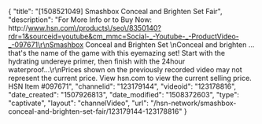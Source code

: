 {
    "title": "[1508521049] Smashbox Conceal and Brighten Set  Fair",
    "description": "For More Info or to Buy Now: http:\/\/www.hsn.com\/products\/seo\/8350140?rdr=1&sourceid=youtube&cm_mmc=Social-_-Youtube-_-ProductVideo-_-097671\r\nSmashbox Conceal and Brighten Set \nConceal and brighten ... that's the name of the game with this eyemazing set! Start with the hydrating undereye primer, then finish with the 24hour waterproof...\r\nPrices shown on the previously recorded video may not represent the current price.  View hsn.com to view the current selling price. HSN Item #097671",
    "channelid": "123179144",
    "videoid": "123178816",
    "date_created": "1507926813",
    "date_modified": "1508372603",
    "type": "captivate",
    "layout": "channelVideo",
    "url": "\/hsn-network\/smashbox-conceal-and-brighten-set-fair\/123179144-123178816"
}
